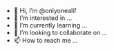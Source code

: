 - 👋 Hi, I’m @onlyonealif
- 👀 I’m interested in ...
- 🌱 I’m currently learning ...
- 💞️ I’m looking to collaborate on ...
- 📫 How to reach me ...

<!---
onlyonealif/onlyonealif is a ✨ special ✨ repository because its `README.md` (this file) appears on your GitHub profile.
You can click the Preview link to take a look at your changes.
--->
